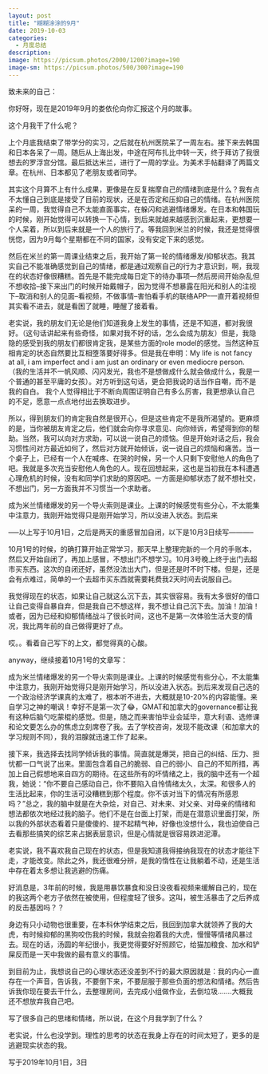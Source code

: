 ```yaml
---
layout: post
title: "糊糊涂涂的9月"
date: 2019-10-03
categories:
  - 月度总结
description:
image: https://picsum.photos/2000/1200?image=190
image-sm: https://picsum.photos/500/300?image=190
---
```

致未来的自己：

你好呀，现在是2019年9月的娄依伦向你汇报这个月的故事。

这个月我干了什么呢？

上个月底我结束了带学分的实习，之后就在杭州医院呆了一周左右。接下来去韩国和日本各呆了一周。随后从上海出发，中途在阿布扎比中转一天，终于拜访了我很想去的罗浮宫分馆。最后抵达米兰，进行了一周的学业。为美<!--break-->术手帖翻译了两篇文章。在杭州、日本都见了老朋友或者同学。

其实这个月算不上有什么成果，更像是在反复揣摩自己的情绪到底是什么？我有点不太懂自己到底是接受了目前的现状，还是在否定和压抑自己的情绪。在杭州医院呆的一周，我觉得自己不太能直面事实，在躲闪和逃避情绪爆发。在日本和韩国玩的时候，刚开始觉得可以转换一下心情，到后来就越来越感到沉重起来，更想要一个人呆着，所以到后来就是一个人的旅行了。等我回到米兰的时候，我还是觉得很恍惚，因为9月每个星期都在不同的国家，没有安定下来的感觉。

然后在米兰的第一周课业结束之后，我开始了第一轮的情绪爆发/抑郁状态。我其实自己不能准确感觉到自己的情绪，都是通过观察自己的行为才意识到，啊，我现在的状态好像很糟糕。首先是不能完成每日定下的待办事项—然后房间开始杂乱但不想收拾–接下来出门的时候开始戴帽子，因为觉得不想暴露在阳光和别人的注视下–取消和别人的见面–看视频，不做事情–害怕看手机的联络APP–一直开着视频但其实看不进去，就是看困了就睡，睡醒了接着看。

老实说，我的朋友们无论是他们知道我身上发生的事情，还是不知道，都对我很好。（这句话讲起来有些奇怪，如果对我不好的话，怎么会成为朋友）但是，我隐隐的感受到我的朋友们都很肯定我，是某些方面的role model的感觉。当然这种互相肯定的状态自然要比互相堕落要好得多。但是我在申明：My life is not fancy at all, i am imperfect and i am just an ordinary or even mediocre person. （我的生活并不一帆风顺、闪闪发光，我也不是想做成什么就会做成什么，我是一个普通的甚至平庸的女孩）。对方听到这句话，更会把我说的话当作自嘲，而不是我的自白。 我个人觉得相比于不断向周围证明自己有多么厉害，我更想承认自己的不足，愿意一点点地付出去换取进步。

所以，得到朋友们的肯定我自然是很开心，但是这些肯定不是我所渴望的。更麻烦的是，当你被朋友肯定之后，他们就会向你寻求意见、向你倾诉，希望得到你的帮助。当然，我可以向对方求助，可以说一说自己的烦恼。但是开始对话之后，我会习惯性问对方最近如何了，然后对方就开始倾诉，说一说自己的烦恼和痛苦。当一个桌子上，已经有一个人在喊疼、在哭的时候，另一个人只剩下安慰他人的角色了吧。我就是多次充当安慰他人角色的人。现在回想起来，这也是当初我在本科遭遇心理危机的时候，没有和同学们求助的原因吧。一方面是抑郁状态了就不想社交，不想出门，另一方面我并不习惯当一个求助者。

成为米兰情绪爆发的另一个导火索则是课业。上课的时候感觉有些分心，不太能集中注意力，我刚开始觉得只是刚开始学习，所以没进入状态。到后来

—–以上写于10月1日，之后是两天的重感冒加自闭，以下是10月3日续写———–

10月1号的时候，的确打算开始正常学习，那天早上整理完新的一个月的手账本，然后又开始自闭了，再加上感冒，不想出门不想学习。10月3号晚上终于出门去超市买东西。这次的自闭还好，虽然没法出大门，但是还是时不时下楼。但是，还是会有点难过，简单的一个去超市买东西就需要耗费我2天时间去说服自己。

我觉得现在的状态，如果让自己就这么沉下去，其实很容易。我有太多很好的借口让自己变得自暴自弃，但是我自己不想这样，我不想让自己沉下去。加油！加油！或者，因为已经和抑郁情绪战斗了很长时间，这也不是第一次体验生活大变的情况，我比两年前的自己做得更好了点。

哎。。看着自己写下的上文，都觉得真的心酸。

anyway，继续接着10月1号的文章写：

成为米兰情绪爆发的另一个导火索则是课业。上课的时候感觉有些分心，不太能集中注意力，我刚开始觉得只是刚开始学习，所以没进入状态。到后来发现自己选的一个政治经济学课真的太难了，根本听不进去，大概就是10-20%的内容能懂。来自学习之神的嘲讽！幸好不是第一次了😂，GMAT和加拿大的governance都让我有这种后脑勺吃蒙棍的感觉。但是，随之而来害怕毕业会延毕，意大利语、选修课和论文要怎么办的焦虑立刻席卷了我。去了学校咨询，发现不能改课（和加拿大的学习规则不同），我的泪腺就迅速工作了起来。

接下来，我选择去找同学倾诉我的事情。简直就是爆哭，把自己的纠结、压力、担忧都一口气说了出来。里面包含着自己的脆弱、自己的弱小、自己的不知所措，再加上自己假想地来自四方的期待。在这些所有的坏情绪之上，我的脑中还有一个超我，她说：“你不要自己感动自己，你不要陷入自怜情绪太久，太深。和很多人的生活比起来，你的生活可没糟糕到那个程度。你不该对当下的情况有所感恩吗？”总之，我的脑中就是在大杂烩，对自己、对未来、对父亲、对母亲的情绪和想法都依次地经过我的脑子。他们不是在台面上打架，而是在潜意识里面打架，所以我的外部状态看着只是傻傻的、提不起精气神，好像也没想什么，我也迫使自己去看那些搞笑的综艺来占据表层意识，但是心情就是很容易跌进泥潭。

老实说，我不喜欢我自己现在的状态，但是我知道我得接纳我现在的状态才能往下走，才能改变。除此之外，我还很难分辨，是我的惰性在让我躺着不动，还是生活中存在着太多想让我逃避的伤痛。

好消息是，3年前的时候，我是用暴饮暴食和没日没夜看视频来缓解自己的，现在的我这两个老方子依然在被使用，但程度轻了很多。这叫，被生活暴击了之后养成的反击基因吗？？

身边有只小动物也很重要，在本科休学结束之后，我回到加拿大就领养了我的大虎，有时候抑郁的黑狗咬伤我的时候，我就会抱着我的大虎，慢慢等情绪风暴过去。现在的话，汤圆的年纪很小，我更觉得要好好照顾它，给猫加粮食、加水和铲屎反而是一天中我做的最有意义的事情。

到目前为止，我想说自己的心理状态还没差到不行的最大原因就是：我的内心一直存在一个声音，告诉我，不要倒下来，不要屈服于那些负面的想法和情绪。然后告诉我你现在要去干什么，去整理房间，去完成小组做作业，去倒垃圾…….大概我还不想放弃我自己吧。

写了很多自己的思绪和情绪，所以说，在这个月我学到了什么？

老实说，什么也没学到。理性的思考的状态在我身上存在的时间太短了，更多的是逃避现实状态的我。

写于2019年10月1日，3日